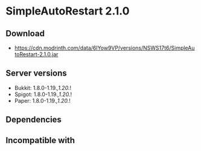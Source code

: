 # SimpleAutoRestart 2.1.0

## Download
- https://cdn.modrinth.com/data/6lYow9VP/versions/NSWS17t6/SimpleAutoRestart-2.1.0.jar


## Server versions
- Bukkit: 1.8.0-1.19.*,1.20.*!
- Spigot: 1.8.0-1.19.*,1.20.*!
- Paper: 1.8.0-1.19.*,1.20.*!

## Dependencies

## Incompatible with